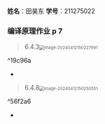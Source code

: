 **姓名**：田昊东 **学号**：211275022

### 编译原理作业 p 7

> 6.4.3<img src="https://thdlrt.oss-cn-beijing.aliyuncs.com/image-20240412150227991.png" alt="image-20240412150227991" style="zoom:67%;" />

^19c96a

- 



> 6.4.8<img src="https://thdlrt.oss-cn-beijing.aliyuncs.com/image-20240412150250551.png" alt="image-20240412150250551" style="zoom:67%;" />

^56f2a6

- 

